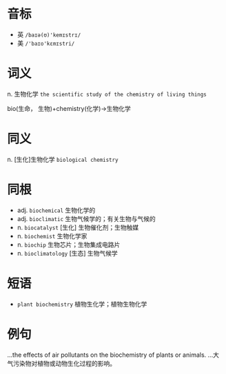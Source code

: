 # 音标

- 英 `/baɪə(ʊ)'kemɪstrɪ/`
- 美 `/'baɪo'kɛmɪstri/`

# 词义

n. 生物化学
`the scientific study of the chemistry of living things`



bio(生命， 生物)+chemistry(化学)→生物化学

# 同义

n. [生化]生物化学
`biological chemistry`

# 同根

- adj. `biochemical` 生物化学的
- adj. `bioclimatic` 生物气候学的；有关生物与气候的
- n. `biocatalyst` [生化] 生物催化剂；生物触媒
- n. `biochemist` 生物化学家
- n. `biochip` 生物芯片；生物集成电路片
- n. `bioclimatology` [生态] 生物气候学

# 短语

- `plant biochemistry` 植物生化学；植物生物化学

# 例句

...the effects of air pollutants on the biochemistry of plants or animals.
…大气污染物对植物或动物生化过程的影响。


